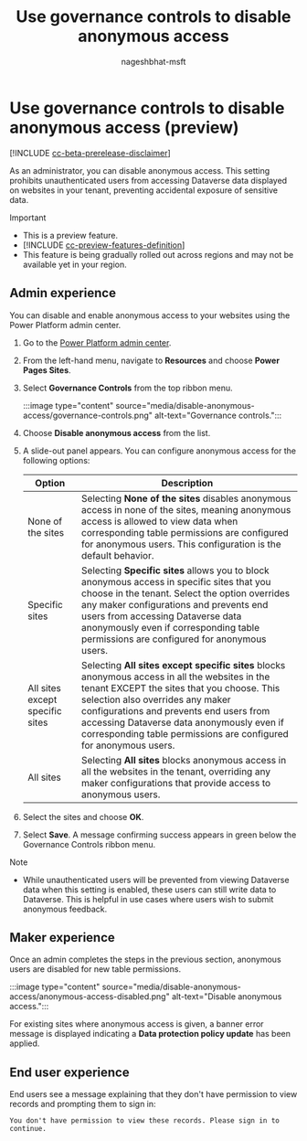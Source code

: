 ﻿---
title:  Use governance controls to disable anonymous access
description: Learn how you can disable site-level anonymous access.
author: nageshbhat-msft
ms.topic: conceptual
ms.custom: 
ms.date: 06/07/2023
ms.author: vamseedilli
ms.reviewer: kkendrick
contributors:
    - nageshbhat-msft
    - nickdoelman
    - ProfessorKendrick
---

# Use governance controls to disable anonymous access (preview)

[!INCLUDE [cc-beta-prerelease-disclaimer](../includes/cc-beta-prerelease-disclaimer.md)]

As an administrator, you can disable anonymous access. This setting prohibits unauthenticated users from accessing Dataverse data displayed on websites in your tenant, preventing accidental exposure of sensitive data.

>[!IMPORTANT]
> - This is a preview feature.
> - [!INCLUDE [cc-preview-features-definition](../includes/cc-preview-features-definition.md)]
> - This feature is being gradually rolled out across regions and may not be available yet in your region.

## Admin experience

You can disable and enable anonymous access to your websites using the Power Platform admin center.

1. Go to the [Power Platform admin center](https://aka.ms/ppac).

1. From the left-hand menu, navigate to **Resources** and choose **Power Pages Sites**.

1. Select **Governance Controls** from the top ribbon menu.  

    :::image type="content" source="media/disable-anonymous-access/governance-controls.png" alt-text="Governance controls.":::

1. Choose **Disable anonymous access** from the list.  

1. A slide-out panel appears. You can configure anonymous access for the following options:

    | Option | Description |
    |---------|---------|
    | None of the sites | Selecting **None of the sites** disables anonymous access in none of the sites, meaning anonymous access is allowed to view data when corresponding table permissions are configured for anonymous users. This configuration is the default behavior. |
    | Specific sites | Selecting **Specific sites** allows you to block anonymous access in specific sites that you choose in the tenant. Select the option overrides any maker configurations and prevents end users from accessing Dataverse data anonymously even if corresponding table permissions are configured for anonymous users. |
    | All sites except specific sites | Selecting **All sites except specific sites** blocks anonymous access in all the websites in the tenant EXCEPT the sites that you choose. This selection also overrides any maker configurations and prevents end users from accessing Dataverse data anonymously even if corresponding table permissions are configured for anonymous users. |
    | All sites | Selecting **All sites** blocks anonymous access in all the websites in the tenant, overriding any maker configurations that provide access to anonymous users. |
    
1. Select the sites and choose **OK**.

1. Select **Save**. A message confirming success appears in green below the Governance Controls ribbon menu.  

> [!NOTE]
> - While unauthenticated users will be prevented from viewing Dataverse data when this setting is enabled, these users can still write data to Dataverse. This is helpful in use cases where users wish to submit anonymous feedback.  

## Maker experience

Once an admin completes the steps in the previous section, anonymous users are disabled for new table permissions.

:::image type="content" source="media/disable-anonymous-access/anonymous-access-disabled.png" alt-text="Disable anonymous access.":::

For existing sites where anonymous access is given, a banner error message is displayed indicating a **Data protection policy update** has been applied.

## End user experience

End users see a message explaining that they don't have permission to view records and prompting them to sign in:

```You don't have permission to view these records. Please sign in to continue.```

